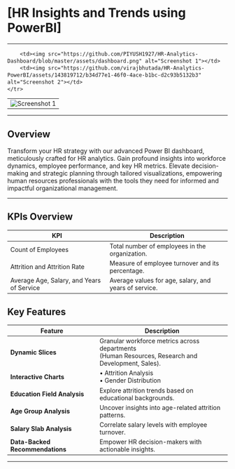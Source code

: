 # [HR Insights and Trends using PowerBI]

---

<table>
    <tr>
        <td><img src="https://github.com/virajbhutada/HR-Analytics-PowerBI/assets/143819712/bfdefdc7-4a7e-4290-9709-9b4c5ecec2ae" alt="Screenshot 1"></td>
        
        <td><img src="https://github.com/PIYUSH1927/HR-Analytics-Dashboard/blob/master/assets/dashboard.png" alt="Screenshot 1"></td>
        <td><img src="https://github.com/virajbhutada/HR-Analytics-PowerBI/assets/143819712/b34d77e1-46f0-4ace-b1bc-d2c93b5132b3" alt="Screenshot 2"></td>
    </tr>
</table>

---

## Overview

Transform your HR strategy with our advanced Power BI dashboard, meticulously crafted for HR analytics. Gain profound insights into workforce dynamics, employee performance, and key HR metrics. Elevate decision-making and strategic planning through tailored visualizations, empowering human resources professionals with the tools they need for informed and impactful organizational management.

---

## KPIs Overview

| KPI                        | Description                                       |
|-----------------------------|---------------------------------------------------|
| Count of Employees          | Total number of employees in the organization.    |
| Attrition and Attrition Rate| Measure of employee turnover and its percentage.  |
| Average Age, Salary, and Years of Service | Average values for age, salary, and years of service. |

## Key Features

| Feature                                   | Description                                               |
|-------------------------------------------|-----------------------------------------------------------|
| **Dynamic Slices**                        | Granular workforce metrics across departments <br> (Human Resources, Research and Development, Sales). |
| **Interactive Charts**                    |  • Attrition Analysis <br> • Gender Distribution           |
| **Education Field Analysis**              | Explore attrition trends based on educational backgrounds. |
| **Age Group Analysis**                    | Uncover insights into age-related attrition patterns.     |
| **Salary Slab Analysis**                  | Correlate salary levels with employee turnover.           |
| **Data-Backed Recommendations**           | Empower HR decision-makers with actionable insights.      |


---
